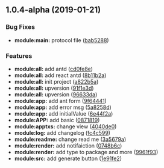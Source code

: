 ## 1.0.4-alpha (2019-01-21)


### Bug Fixes

* **module:main:** protocol file ([bab5288](https://github.com/hbyunzai/electron-sonar-client/commit/bab5288))


### Features

* **module:all:** add antd ([cd0fe8e](https://github.com/hbyunzai/electron-sonar-client/commit/cd0fe8e))
* **module:all:** add react antd ([8b11b2a](https://github.com/hbyunzai/electron-sonar-client/commit/8b11b2a))
* **module:all:** init project ([a822b5a](https://github.com/hbyunzai/electron-sonar-client/commit/a822b5a))
* **module:all:** upversion ([91f1e3d](https://github.com/hbyunzai/electron-sonar-client/commit/91f1e3d))
* **module:all:** upversion ([96633da](https://github.com/hbyunzai/electron-sonar-client/commit/96633da))
* **module:app:** add ant form ([9f64441](https://github.com/hbyunzai/electron-sonar-client/commit/9f64441))
* **module:app:** add error msg ([5a8258d](https://github.com/hbyunzai/electron-sonar-client/commit/5a8258d))
* **module:app:** add initialValue ([6e44f2a](https://github.com/hbyunzai/electron-sonar-client/commit/6e44f2a))
* **module:APP:** add basic ([0871819](https://github.com/hbyunzai/electron-sonar-client/commit/0871819))
* **module:apptxs:** change view ([4040de0](https://github.com/hbyunzai/electron-sonar-client/commit/4040de0))
* **module:log:** add changelog ([fc4c599](https://github.com/hbyunzai/electron-sonar-client/commit/fc4c599))
* **module:readme:** change read me ([3a5679a](https://github.com/hbyunzai/electron-sonar-client/commit/3a5679a))
* **module:render:** add notifaiction ([0748b6c](https://github.com/hbyunzai/electron-sonar-client/commit/0748b6c))
* **module:render:** add type to package and more ([9961f93](https://github.com/hbyunzai/electron-sonar-client/commit/9961f93))
* **module:src:** add generate button ([1e91fe2](https://github.com/hbyunzai/electron-sonar-client/commit/1e91fe2))



